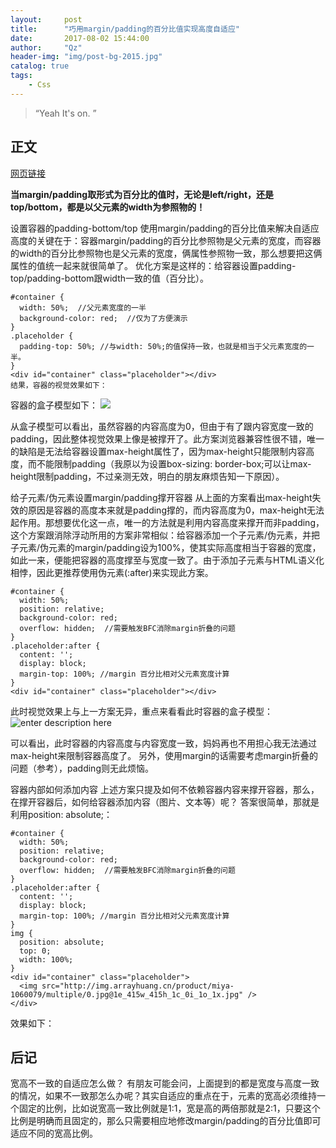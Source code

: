 ```yaml
---
layout:     post
title:      "巧用margin/padding的百分比值实现高度自适应"
date:       2017-08-02 15:44:00
author:     "Qz"
header-img: "img/post-bg-2015.jpg"
catalog: true
tags:
    - Css
---
```


> “Yeah It's on. ”


## 正文
[网页链接](https://segmentfault.com/a/1190000004231995)

<strong>当margin/padding取形式为百分比的值时，无论是left/right，还是top/bottom，都是以父元素的width为参照物的！</strong>

设置容器的padding-bottom/top
使用margin/padding的百分比值来解决自适应高度的关键在于：容器margin/padding的百分比参照物是父元素的宽度，而容器的width的百分比参照物也是父元素的宽度，俩属性参照物一致，那么想要把这俩属性的值统一起来就很简单了。
优化方案是这样的：给容器设置padding-top/padding-bottom跟width一致的值（百分比）。
```
#container {
  width: 50%;  //父元素宽度的一半
  background-color: red;  //仅为了方便演示
}
.placeholder {
  padding-top: 50%; //与width: 50%;的值保持一致，也就是相当于父元素宽度的一半。
}
<div id="container" class="placeholder"></div>
结果，容器的视觉效果如下：
```


容器的盒子模型如下：
<image src="https://segmentfault.com/img/bVrU1u"></image>


从盒子模型可以看出，虽然容器的内容高度为0，但由于有了跟内容宽度一致的padding，因此整体视觉效果上像是被撑开了。此方案浏览器兼容性很不错，唯一的缺陷是无法给容器设置max-height属性了，因为max-height只能限制内容高度，而不能限制padding（我原以为设置box-sizing: border-box;可以让max-height限制padding，不过亲测无效，明白的朋友麻烦告知一下原因）。

给子元素/伪元素设置margin/padding撑开容器
从上面的方案看出max-height失效的原因是容器的高度本来就是padding撑的，而内容高度为0，max-height无法起作用。那想要优化这一点，唯一的方法就是利用内容高度来撑开而非padding，这个方案跟消除浮动所用的方案非常相似：给容器添加一个子元素/伪元素，并把子元素/伪元素的margin/padding设为100%，使其实际高度相当于容器的宽度，如此一来，便能把容器的高度撑至与宽度一致了。由于添加子元素与HTML语义化相悖，因此更推荐使用伪元素(:after)来实现此方案。
```
#container {
  width: 50%;
  position: relative;
  background-color: red;
  overflow: hidden;  //需要触发BFC消除margin折叠的问题
}
.placeholder:after {
  content: '';
  display: block;
  margin-top: 100%; //margin 百分比相对父元素宽度计算
} 
<div id="container" class="placeholder"></div>
```
此时视觉效果上与上一方案无异，重点来看看此时容器的盒子模型：
![enter description here][2]

可以看出，此时容器的内容高度与内容宽度一致，妈妈再也不用担心我无法通过max-height来限制容器高度了。
另外，使用margin的话需要考虑margin折叠的问题（参考），padding则无此烦恼。

容器内部如何添加内容
上述方案只提及如何不依赖容器内容来撑开容器，那么，在撑开容器后，如何给容器添加内容（图片、文本等）呢？
答案很简单，那就是利用position: absolute;：
```
#container {
  width: 50%;
  position: relative;
  background-color: red;
  overflow: hidden;  //需要触发BFC消除margin折叠的问题
}
.placeholder:after {
  content: '';
  display: block;
  margin-top: 100%; //margin 百分比相对父元素宽度计算
} 
img {
  position: absolute;
  top: 0;
  width: 100%;
}
<div id="container" class="placeholder">
  <img src="http://img.arrayhuang.cn/product/miya-1060079/multiple/0.jpg@1e_415w_415h_1c_0i_1o_1x.jpg" />
</div>
```
效果如下：



## 后记
宽高不一致的自适应怎么做？
有朋友可能会问，上面提到的都是宽度与高度一致的情况，如果不一致那怎么办呢？其实自适应的重点在于，元素的宽高必须维持一个固定的比例，比如说宽高一致比例就是1:1，宽是高的两倍那就是2:1，只要这个比例是明确而且固定的，那么只需要相应地修改margin/padding的百分比值即可适应不同的宽高比例。


  [1]: https://segmentfault.com/img/bVrU1u
  [2]: https://segmentfault.com/img/bVrU2j
  [3]: https://segmentfault.com/img/bVrU4H